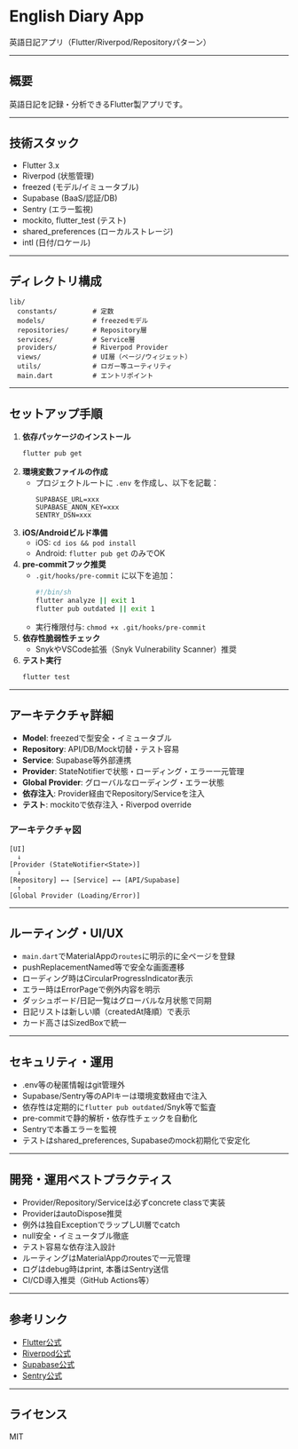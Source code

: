 # English Diary App

英語日記アプリ（Flutter/Riverpod/Repositoryパターン）

---

## 概要

英語日記を記録・分析できるFlutter製アプリです。

---

## 技術スタック
- Flutter 3.x
- Riverpod (状態管理)
- freezed (モデル/イミュータブル)
- Supabase (BaaS/認証/DB)
- Sentry (エラー監視)
- mockito, flutter_test (テスト)
- shared_preferences (ローカルストレージ)
- intl (日付/ロケール)

---

## ディレクトリ構成

```
lib/
  constants/         # 定数
  models/            # freezedモデル
  repositories/      # Repository層
  services/          # Service層
  providers/         # Riverpod Provider
  views/             # UI層（ページ/ウィジェット）
  utils/             # ロガー等ユーティリティ
  main.dart          # エントリポイント
```

---

## セットアップ手順

1. **依存パッケージのインストール**
   ```sh
   flutter pub get
   ```
2. **環境変数ファイルの作成**
   - プロジェクトルートに `.env` を作成し、以下を記載：
     ```env
     SUPABASE_URL=xxx
     SUPABASE_ANON_KEY=xxx
     SENTRY_DSN=xxx
     ```
3. **iOS/Androidビルド準備**
   - iOS: `cd ios && pod install`
   - Android: `flutter pub get` のみでOK
4. **pre-commitフック推奨**
   - `.git/hooks/pre-commit` に以下を追加：
     ```sh
     #!/bin/sh
     flutter analyze || exit 1
     flutter pub outdated || exit 1
     ```
   - 実行権限付与: `chmod +x .git/hooks/pre-commit`
5. **依存性脆弱性チェック**
   - SnykやVSCode拡張（Snyk Vulnerability Scanner）推奨
6. **テスト実行**
   ```sh
   flutter test
   ```

---

## アーキテクチャ詳細

- **Model**: freezedで型安全・イミュータブル
- **Repository**: API/DB/Mock切替・テスト容易
- **Service**: Supabase等外部連携
- **Provider**: StateNotifier<State>で状態・ローディング・エラー一元管理
- **Global Provider**: グローバルなローディング・エラー状態
- **依存注入**: Provider経由でRepository/Serviceを注入
- **テスト**: mockitoで依存注入・Riverpod override

### アーキテクチャ図
```
[UI]
  ↓
[Provider (StateNotifier<State>)]
  ↓
[Repository] ←→ [Service] ←→ [API/Supabase]
  ↑
[Global Provider (Loading/Error)]
```

---

## ルーティング・UI/UX
- `main.dart`でMaterialAppの`routes`に明示的に全ページを登録
- pushReplacementNamed等で安全な画面遷移
- ローディング時はCircularProgressIndicator表示
- エラー時はErrorPageで例外内容を明示
- ダッシュボード/日記一覧はグローバルな月状態で同期
- 日記リストは新しい順（createdAt降順）で表示
- カード高さはSizedBoxで統一

---

## セキュリティ・運用
- .env等の秘匿情報はgit管理外
- Supabase/Sentry等のAPIキーは環境変数経由で注入
- 依存性は定期的に`flutter pub outdated`/Snyk等で監査
- pre-commitで静的解析・依存性チェックを自動化
- Sentryで本番エラーを監視
- テストはshared_preferences, Supabaseのmock初期化で安定化

---

## 開発・運用ベストプラクティス
- Provider/Repository/Serviceは必ずconcrete classで実装
- ProviderはautoDispose推奨
- 例外は独自ExceptionでラップしUI層でcatch
- null安全・イミュータブル徹底
- テスト容易な依存注入設計
- ルーティングはMaterialAppのroutesで一元管理
- ログはdebug時はprint, 本番はSentry送信
- CI/CD導入推奨（GitHub Actions等）

---

## 参考リンク
- [Flutter公式](https://docs.flutter.dev/)
- [Riverpod公式](https://riverpod.dev/)
- [Supabase公式](https://supabase.com/docs)
- [Sentry公式](https://docs.sentry.io/platforms/flutter/)

---

## ライセンス
MIT
